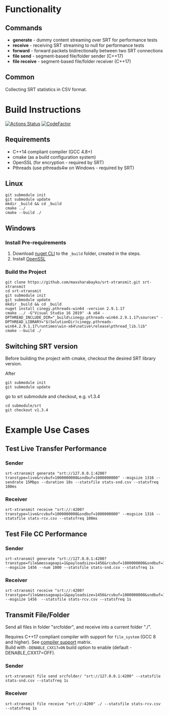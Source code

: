 # Functionality

## Commands

* **generate** -  dummy content streaming over SRT for performance tests
* **receive** - receiving SRT streaming to null for performance tests
* **forward** - forward packets bidirectionally between two SRT connections
* **file send** - segment-based file/folder sender (C++17)
* **file receive** - segment-based file/folder receiver (C++17)

## Common

Collecting SRT statistics in CSV format.

# Build Instructions

[![Actions Status](https://github.com/maxsharabayko/srt-xtransmit/workflows/C/C++%20CI/badge.svg)](https://github.com/maxsharabayko/srt-xtransmit/actions)
[![CodeFactor](https://www.codefactor.io/repository/github/maxsharabayko/srt-xtransmit/badge)](https://www.codefactor.io/repository/github/maxsharabayko/srt-xtransmit)

## Requirements

* C++14 compliant compiler (GCC 4.8+)
* cmake (as a build configuration system)
* OpenSSL (for encryption - required by SRT)
* Pthreads (use pthreads4w on Windows - required by SRT)

## Linux

```
git submodule init
git submodule update
mkdir _build && cd _build
cmake ../
cmake --build ./
```
## Windows

### Install Pre-requirements

1. Download [nuget CLI](https://www.nuget.org/downloads) to the `_build` folder, created in the steps.
2. Install [OpenSSL](http://slproweb.com/download/Win64OpenSSL_Light-1_1_1c.exe)

### Build the Project
```
git clone https://github.com/maxsharabayko/srt-xtransmit.git srt-xtransmit
cd srt-xtransmit
git submodule init
git submodule update
mkdir _build && cd _build
nuget install cinegy.pthreads-win64 -version 2.9.1.17
cmake ../ -G"Visual Studio 16 2019" -A x64 -DPTHREAD_INCLUDE_DIR="_build\cinegy.pthreads-win64.2.9.1.17\sources" -DPTHREAD_LIBRARY="$(SolutionDir)cinegy.pthreads-win64.2.9.1.17\runtimes\win-x64\native\release\pthread_lib.lib"
cmake --build ./
```

## Switching SRT version

Before building the project with cmake, checkout the desired SRT library version.

After 
```
git submodule init
git submodule update
```
go to srt submodule and checkout, e.g. v1.3.4

```
cd submodule/srt
git checkout v1.3.4
```


# Example Use Cases

## Test Live Transfer Performance

### Sender

```
srt-xtransmit generate "srt://127.0.0.1:4200?transtype=live&rcvbuf=1000000000&sndbuf=1000000000" --msgsize 1316 --sendrate 15Mbps --duration 10s --statsfile stats-snd.csv --statsfreq 100ms
```

### Receiver

```
srt-xtransmit receive "srt://:4200?transtype=live&rcvbuf=1000000000&sndbuf=1000000000" --msgsize 1316 --statsfile stats-rcv.csv --statsfreq 100ms
```

## Test File CC Performance

### Sender

```
srt-xtransmit generate "srt://127.0.0.1:4200?transtype=file&messageapi=1&payloadsize=1456&rcvbuf=1000000000&sndbuf=1000000000&fc=800000" --msgsize 1456 --num 1000 --statsfile stats-snd.csv --statsfreq 1s
```

### Receiver

```
srt-xtransmit receive "srt://:4200?transtype=file&messageapi=1&payloadsize=1456&rcvbuf=1000000000&sndbuf=1000000000&fc=800000" --msgsize 1456  --statsfile stats-rcv.csv --statsfreq 1s
```

## 

## Transmit File/Folder

Send all files in folder "srcfolder", and  receive into a current folder "./".

Requires C++17 compliant compiler with support for `file_system` (GCC 8 and higher). See [compiler support](https://en.cppreference.com/w/cpp/compiler_support) matrix. \
Build with `-DENABLE_CXX17=ON` build option to enable (default -DENABLE_CXX17=OFF).

### Sender
```
srt-xtransmit file send srcfolder/ "srt://127.0.0.1:4200" --statsfile stats-snd.csv --statsfreq 1s
```

### Receiver
```
srt-xtransmit file receive "srt://:4200" ./ --statsfile stats-rcv.csv --statsfreq 1s
```

